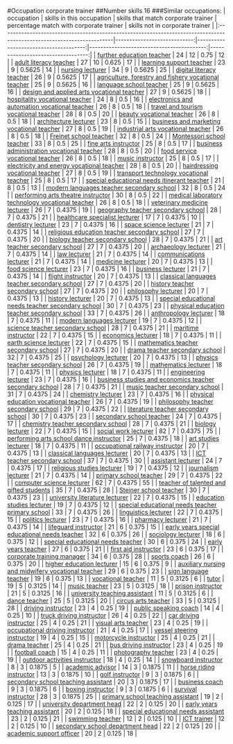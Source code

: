 #Occupation corporate trainer
##Number skills 16
###Similar occupations:
| occupation                                                                                                            |   skills in this occupation |   skills that match corporate trainer |   percentage match with corporate trainer |   skills not in corporate trainer |
|:----------------------------------------------------------------------------------------------------------------------|----------------------------:|--------------------------------------:|------------------------------------------:|----------------------------------:|
| [further education teacher](further_education_teacher.md)                                                             |                          24 |                                    12 |                                    0.75   |                                12 |
| [adult literacy teacher](adult_literacy_teacher.md)                                                                   |                          27 |                                    10 |                                    0.625  |                                17 |
| [learning support teacher](learning_support_teacher.md)                                                               |                          23 |                                     9 |                                    0.5625 |                                14 |
| [nursing lecturer](nursing_lecturer.md)                                                                               |                          34 |                                     9 |                                    0.5625 |                                25 |
| [digital literacy teacher](digital_literacy_teacher.md)                                                               |                          26 |                                     9 |                                    0.5625 |                                17 |
| [agriculture, forestry and fishery vocational teacher](agriculture,_forestry_and_fishery_vocational_teacher.md)       |                          25 |                                     9 |                                    0.5625 |                                16 |
| [language school teacher](language_school_teacher.md)                                                                 |                          25 |                                     9 |                                    0.5625 |                                16 |
| [design and applied arts vocational teacher](design_and_applied_arts_vocational_teacher.md)                           |                          27 |                                     9 |                                    0.5625 |                                18 |
| [hospitality vocational teacher](hospitality_vocational_teacher.md)                                                   |                          24 |                                     8 |                                    0.5    |                                16 |
| [electronics and automation vocational teacher](electronics_and_automation_vocational_teacher.md)                     |                          26 |                                     8 |                                    0.5    |                                18 |
| [travel and tourism vocational teacher](travel_and_tourism_vocational_teacher.md)                                     |                          28 |                                     8 |                                    0.5    |                                20 |
| [beauty vocational teacher](beauty_vocational_teacher.md)                                                             |                          26 |                                     8 |                                    0.5    |                                18 |
| [architecture lecturer](architecture_lecturer.md)                                                                     |                          23 |                                     8 |                                    0.5    |                                15 |
| [business and marketing vocational teacher](business_and_marketing_vocational_teacher.md)                             |                          27 |                                     8 |                                    0.5    |                                19 |
| [industrial arts vocational teacher](industrial_arts_vocational_teacher.md)                                           |                          26 |                                     8 |                                    0.5    |                                18 |
| [Freinet school teacher](Freinet_school_teacher.md)                                                                   |                          32 |                                     8 |                                    0.5    |                                24 |
| [Montessori school teacher](Montessori_school_teacher.md)                                                             |                          33 |                                     8 |                                    0.5    |                                25 |
| [fine arts instructor](fine_arts_instructor.md)                                                                       |                          25 |                                     8 |                                    0.5    |                                17 |
| [business administration vocational teacher](business_administration_vocational_teacher.md)                           |                          28 |                                     8 |                                    0.5    |                                20 |
| [food service vocational teacher](food_service_vocational_teacher.md)                                                 |                          26 |                                     8 |                                    0.5    |                                18 |
| [music instructor](music_instructor.md)                                                                               |                          25 |                                     8 |                                    0.5    |                                17 |
| [electricity and energy vocational teacher](electricity_and_energy_vocational_teacher.md)                             |                          28 |                                     8 |                                    0.5    |                                20 |
| [hairdressing vocational teacher](hairdressing_vocational_teacher.md)                                                 |                          27 |                                     8 |                                    0.5    |                                19 |
| [transport technology vocational teacher](transport_technology_vocational_teacher.md)                                 |                          25 |                                     8 |                                    0.5    |                                17 |
| [special educational needs itinerant teacher](special_educational_needs_itinerant_teacher.md)                         |                          21 |                                     8 |                                    0.5    |                                13 |
| [modern languages teacher secondary school](modern_languages_teacher_secondary_school.md)                             |                          32 |                                     8 |                                    0.5    |                                24 |
| [performing arts theatre instructor](performing_arts_theatre_instructor.md)                                           |                          30 |                                     8 |                                    0.5    |                                22 |
| [medical laboratory technology vocational teacher](medical_laboratory_technology_vocational_teacher.md)               |                          26 |                                     8 |                                    0.5    |                                18 |
| [veterinary medicine lecturer](veterinary_medicine_lecturer.md)                                                       |                          26 |                                     7 |                                    0.4375 |                                19 |
| [geography teacher secondary school](geography_teacher_secondary_school.md)                                           |                          28 |                                     7 |                                    0.4375 |                                21 |
| [healthcare specialist lecturer](healthcare_specialist_lecturer.md)                                                   |                          17 |                                     7 |                                    0.4375 |                                10 |
| [dentistry lecturer](dentistry_lecturer.md)                                                                           |                          23 |                                     7 |                                    0.4375 |                                16 |
| [space science lecturer](space_science_lecturer.md)                                                                   |                          21 |                                     7 |                                    0.4375 |                                14 |
| [religious education teacher secondary school](religious_education_teacher_secondary_school.md)                       |                          27 |                                     7 |                                    0.4375 |                                20 |
| [biology teacher secondary school](biology_teacher_secondary_school.md)                                               |                          28 |                                     7 |                                    0.4375 |                                21 |
| [art teacher secondary school](art_teacher_secondary_school.md)                                                       |                          27 |                                     7 |                                    0.4375 |                                20 |
| [archaeology lecturer](archaeology_lecturer.md)                                                                       |                          21 |                                     7 |                                    0.4375 |                                14 |
| [law lecturer](law_lecturer.md)                                                                                       |                          21 |                                     7 |                                    0.4375 |                                14 |
| [communications lecturer](communications_lecturer.md)                                                                 |                          21 |                                     7 |                                    0.4375 |                                14 |
| [medicine lecturer](medicine_lecturer.md)                                                                             |                          20 |                                     7 |                                    0.4375 |                                13 |
| [food science lecturer](food_science_lecturer.md)                                                                     |                          23 |                                     7 |                                    0.4375 |                                16 |
| [business lecturer](business_lecturer.md)                                                                             |                          21 |                                     7 |                                    0.4375 |                                14 |
| [flight instructor](flight_instructor.md)                                                                             |                          20 |                                     7 |                                    0.4375 |                                13 |
| [classical languages teacher secondary school](classical_languages_teacher_secondary_school.md)                       |                          27 |                                     7 |                                    0.4375 |                                20 |
| [history teacher secondary school](history_teacher_secondary_school.md)                                               |                          27 |                                     7 |                                    0.4375 |                                20 |
| [philosophy lecturer](philosophy_lecturer.md)                                                                         |                          20 |                                     7 |                                    0.4375 |                                13 |
| [history lecturer](history_lecturer.md)                                                                               |                          20 |                                     7 |                                    0.4375 |                                13 |
| [special educational needs teacher secondary school](special_educational_needs_teacher_secondary_school.md)           |                          30 |                                     7 |                                    0.4375 |                                23 |
| [physical education teacher secondary school](physical_education_teacher_secondary_school.md)                         |                          33 |                                     7 |                                    0.4375 |                                26 |
| [anthropology lecturer](anthropology_lecturer.md)                                                                     |                          18 |                                     7 |                                    0.4375 |                                11 |
| [modern languages lecturer](modern_languages_lecturer.md)                                                             |                          19 |                                     7 |                                    0.4375 |                                12 |
| [science teacher secondary school](science_teacher_secondary_school.md)                                               |                          28 |                                     7 |                                    0.4375 |                                21 |
| [maritime instructor](maritime_instructor.md)                                                                         |                          22 |                                     7 |                                    0.4375 |                                15 |
| [economics lecturer](economics_lecturer.md)                                                                           |                          18 |                                     7 |                                    0.4375 |                                11 |
| [earth science lecturer](earth_science_lecturer.md)                                                                   |                          22 |                                     7 |                                    0.4375 |                                15 |
| [mathematics teacher secondary school](mathematics_teacher_secondary_school.md)                                       |                          27 |                                     7 |                                    0.4375 |                                20 |
| [drama teacher secondary school](drama_teacher_secondary_school.md)                                                   |                          32 |                                     7 |                                    0.4375 |                                25 |
| [psychology lecturer](psychology_lecturer.md)                                                                         |                          20 |                                     7 |                                    0.4375 |                                13 |
| [physics teacher secondary school](physics_teacher_secondary_school.md)                                               |                          26 |                                     7 |                                    0.4375 |                                19 |
| [mathematics lecturer](mathematics_lecturer.md)                                                                       |                          18 |                                     7 |                                    0.4375 |                                11 |
| [physics lecturer](physics_lecturer.md)                                                                               |                          18 |                                     7 |                                    0.4375 |                                11 |
| [engineering lecturer](engineering_lecturer.md)                                                                       |                          23 |                                     7 |                                    0.4375 |                                16 |
| [business studies and economics teacher secondary school](business_studies_and_economics_teacher_secondary_school.md) |                          28 |                                     7 |                                    0.4375 |                                21 |
| [music teacher secondary school](music_teacher_secondary_school.md)                                                   |                          31 |                                     7 |                                    0.4375 |                                24 |
| [chemistry lecturer](chemistry_lecturer.md)                                                                           |                          23 |                                     7 |                                    0.4375 |                                16 |
| [physical education vocational teacher](physical_education_vocational_teacher.md)                                     |                          26 |                                     7 |                                    0.4375 |                                19 |
| [philosophy teacher secondary school](philosophy_teacher_secondary_school.md)                                         |                          29 |                                     7 |                                    0.4375 |                                22 |
| [literature teacher secondary school](literature_teacher_secondary_school.md)                                         |                          30 |                                     7 |                                    0.4375 |                                23 |
| [secondary school teacher](secondary_school_teacher.md)                                                               |                          24 |                                     7 |                                    0.4375 |                                17 |
| [chemistry teacher secondary school](chemistry_teacher_secondary_school.md)                                           |                          28 |                                     7 |                                    0.4375 |                                21 |
| [biology lecturer](biology_lecturer.md)                                                                               |                          22 |                                     7 |                                    0.4375 |                                15 |
| [social work lecturer](social_work_lecturer.md)                                                                       |                          82 |                                     7 |                                    0.4375 |                                75 |
| [performing arts school dance instructor](performing_arts_school_dance_instructor.md)                                 |                          25 |                                     7 |                                    0.4375 |                                18 |
| [art studies lecturer](art_studies_lecturer.md)                                                                       |                          18 |                                     7 |                                    0.4375 |                                11 |
| [occupational railway instructor](occupational_railway_instructor.md)                                                 |                          20 |                                     7 |                                    0.4375 |                                13 |
| [classical languages lecturer](classical_languages_lecturer.md)                                                       |                          20 |                                     7 |                                    0.4375 |                                13 |
| [ICT teacher secondary school](ICT_teacher_secondary_school.md)                                                       |                          37 |                                     7 |                                    0.4375 |                                30 |
| [assistant lecturer](assistant_lecturer.md)                                                                           |                          24 |                                     7 |                                    0.4375 |                                17 |
| [religious studies lecturer](religious_studies_lecturer.md)                                                           |                          19 |                                     7 |                                    0.4375 |                                12 |
| [journalism lecturer](journalism_lecturer.md)                                                                         |                          21 |                                     7 |                                    0.4375 |                                14 |
| [primary school teacher](primary_school_teacher.md)                                                                   |                          29 |                                     7 |                                    0.4375 |                                22 |
| [computer science lecturer](computer_science_lecturer.md)                                                             |                          62 |                                     7 |                                    0.4375 |                                55 |
| [teacher of talented and gifted students](teacher_of_talented_and_gifted_students.md)                                 |                          35 |                                     7 |                                    0.4375 |                                28 |
| [Steiner school teacher](Steiner_school_teacher.md)                                                                   |                          30 |                                     7 |                                    0.4375 |                                23 |
| [university literature lecturer](university_literature_lecturer.md)                                                   |                          22 |                                     7 |                                    0.4375 |                                15 |
| [education studies lecturer](education_studies_lecturer.md)                                                           |                          19 |                                     7 |                                    0.4375 |                                12 |
| [special educational needs teacher primary school](special_educational_needs_teacher_primary_school.md)               |                          33 |                                     7 |                                    0.4375 |                                26 |
| [linguistics lecturer](linguistics_lecturer.md)                                                                       |                          22 |                                     7 |                                    0.4375 |                                15 |
| [politics lecturer](politics_lecturer.md)                                                                             |                          23 |                                     7 |                                    0.4375 |                                16 |
| [pharmacy lecturer](pharmacy_lecturer.md)                                                                             |                          21 |                                     7 |                                    0.4375 |                                14 |
| [lifeguard instructor](lifeguard_instructor.md)                                                                       |                          21 |                                     6 |                                    0.375  |                                15 |
| [early years special educational needs teacher](early_years_special_educational_needs_teacher.md)                     |                          32 |                                     6 |                                    0.375  |                                26 |
| [sociology lecturer](sociology_lecturer.md)                                                                           |                          18 |                                     6 |                                    0.375  |                                12 |
| [special educational needs teacher](special_educational_needs_teacher.md)                                             |                          30 |                                     6 |                                    0.375  |                                24 |
| [early years teacher](early_years_teacher.md)                                                                         |                          27 |                                     6 |                                    0.375  |                                21 |
| [first aid instructor](first_aid_instructor.md)                                                                       |                          23 |                                     6 |                                    0.375  |                                17 |
| [corporate training manager](corporate_training_manager.md)                                                           |                          34 |                                     6 |                                    0.375  |                                28 |
| [sports coach](sports_coach.md)                                                                                       |                          26 |                                     6 |                                    0.375  |                                20 |
| [higher education lecturer](higher_education_lecturer.md)                                                             |                          15 |                                     6 |                                    0.375  |                                 9 |
| [auxiliary nursing and midwifery vocational teacher](auxiliary_nursing_and_midwifery_vocational_teacher.md)           |                          29 |                                     6 |                                    0.375  |                                23 |
| [sign language teacher](sign_language_teacher.md)                                                                     |                          19 |                                     6 |                                    0.375  |                                13 |
| [vocational teacher](vocational_teacher.md)                                                                           |                          11 |                                     5 |                                    0.3125 |                                 6 |
| [tutor](tutor.md)                                                                                                     |                          19 |                                     5 |                                    0.3125 |                                14 |
| [music teacher](music_teacher.md)                                                                                     |                          23 |                                     5 |                                    0.3125 |                                18 |
| [prison instructor](prison_instructor.md)                                                                             |                          21 |                                     5 |                                    0.3125 |                                16 |
| [university teaching assistant](university_teaching_assistant.md)                                                     |                          11 |                                     5 |                                    0.3125 |                                 6 |
| [dance teacher](dance_teacher.md)                                                                                     |                          25 |                                     5 |                                    0.3125 |                                20 |
| [circus arts teacher](circus_arts_teacher.md)                                                                         |                          33 |                                     5 |                                    0.3125 |                                28 |
| [driving instructor](driving_instructor.md)                                                                           |                          23 |                                     4 |                                    0.25   |                                19 |
| [public speaking coach](public_speaking_coach.md)                                                                     |                          14 |                                     4 |                                    0.25   |                                10 |
| [truck driving instructor](truck_driving_instructor.md)                                                               |                          26 |                                     4 |                                    0.25   |                                22 |
| [car driving instructor](car_driving_instructor.md)                                                                   |                          25 |                                     4 |                                    0.25   |                                21 |
| [visual arts teacher](visual_arts_teacher.md)                                                                         |                          23 |                                     4 |                                    0.25   |                                19 |
| [occupational driving instructor](occupational_driving_instructor.md)                                                 |                          21 |                                     4 |                                    0.25   |                                17 |
| [vessel steering instructor](vessel_steering_instructor.md)                                                           |                          19 |                                     4 |                                    0.25   |                                15 |
| [motorcycle instructor](motorcycle_instructor.md)                                                                     |                          25 |                                     4 |                                    0.25   |                                21 |
| [drama teacher](drama_teacher.md)                                                                                     |                          25 |                                     4 |                                    0.25   |                                21 |
| [bus driving instructor](bus_driving_instructor.md)                                                                   |                          23 |                                     4 |                                    0.25   |                                19 |
| [football coach](football_coach.md)                                                                                   |                          15 |                                     4 |                                    0.25   |                                11 |
| [photography teacher](photography_teacher.md)                                                                         |                          23 |                                     4 |                                    0.25   |                                19 |
| [outdoor activities instructor](outdoor_activities_instructor.md)                                                     |                          18 |                                     4 |                                    0.25   |                                14 |
| [snowboard instructor](snowboard_instructor.md)                                                                       |                           8 |                                     3 |                                    0.1875 |                                 5 |
| [academic advisor](academic_advisor.md)                                                                               |                          14 |                                     3 |                                    0.1875 |                                11 |
| [horse riding instructor](horse_riding_instructor.md)                                                                 |                          13 |                                     3 |                                    0.1875 |                                10 |
| [golf instructor](golf_instructor.md)                                                                                 |                           9 |                                     3 |                                    0.1875 |                                 6 |
| [secondary school teaching assistant](secondary_school_teaching_assistant.md)                                         |                          20 |                                     3 |                                    0.1875 |                                17 |
| [business coach](business_coach.md)                                                                                   |                           9 |                                     3 |                                    0.1875 |                                 6 |
| [boxing instructor](boxing_instructor.md)                                                                             |                           9 |                                     3 |                                    0.1875 |                                 6 |
| [survival instructor](survival_instructor.md)                                                                         |                          28 |                                     3 |                                    0.1875 |                                25 |
| [primary school teaching assistant](primary_school_teaching_assistant.md)                                             |                          19 |                                     2 |                                    0.125  |                                17 |
| [university department head](university_department_head.md)                                                           |                          22 |                                     2 |                                    0.125  |                                20 |
| [early years teaching assistant](early_years_teaching_assistant.md)                                                   |                          20 |                                     2 |                                    0.125  |                                18 |
| [special educational needs assistant](special_educational_needs_assistant.md)                                         |                          23 |                                     2 |                                    0.125  |                                21 |
| [swimming teacher](swimming_teacher.md)                                                                               |                          12 |                                     2 |                                    0.125  |                                10 |
| [ICT trainer](ICT_trainer.md)                                                                                         |                          12 |                                     2 |                                    0.125  |                                10 |
| [secondary school department head](secondary_school_department_head.md)                                               |                          22 |                                     2 |                                    0.125  |                                20 |
| [academic support officer](academic_support_officer.md)                                                               |                          20 |                                     2 |                                    0.125  |                                18 |
